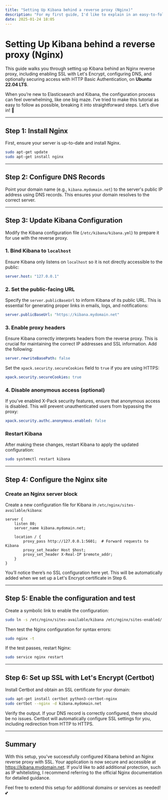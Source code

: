 ```yaml
---
title: "Setting Up Kibana behind a reverse proxy (Nginx)"
description: "For my first guide, I'd like to explain in an easy-to-follow manner how to set up Kibana to work behind a reverse proxy, specifically Nginx."
date: 2025-01-24 18:05
---
```



# Setting Up Kibana behind a reverse proxy (Nginx)

This guide walks you through setting up Kibana behind an Nginx reverse proxy, including enabling SSL with Let's Encrypt, configuring DNS, and optionally securing access with HTTP Basic Authentication, on **Ubuntu 22.04 LTS**.

When you’re new to Elasticsearch and Kibana, the configuration process can feel overwhelming, like one big maze. I’ve tried to make this tutorial as easy to follow as possible, breaking it into straightforward steps. Let’s dive in! 🦦

---

## Step 1: Install Nginx

First, ensure your server is up-to-date and install Nginx.

```bash
sudo apt-get update
sudo apt-get install nginx
```

---

## Step 2: Configure DNS Records

Point your domain name (e.g., `kibana.mydomain.net`) to the server's public IP address using DNS records. This ensures your domain resolves to the correct server.

---

## Step 3: Update Kibana Configuration

Modify the Kibana configuration file (`/etc/kibana/kibana.yml`) to prepare it for use with the reverse proxy.

### 1. **Bind Kibana to `localhost`**
Ensure Kibana only listens on `localhost` so it is not directly accessible to the public:

```yaml
server.host: "127.0.0.1"
```

### 2. **Set the public-facing URL**
Specify the `server.publicBaseUrl` to inform Kibana of its public URL. This is essential for generating proper links in emails, logs, and notifications:

```yaml
server.publicBaseUrl: "https://kibana.mydomain.net"
```

### 3. **Enable proxy headers**
Ensure Kibana correctly interprets headers from the reverse proxy. This is crucial for maintaining the correct IP addresses and SSL information. Add the following:

```yaml
server.rewriteBasePath: false
```

Set the `xpack.security.secureCookies` field to `true` if you are using HTTPS:

```yaml
xpack.security.secureCookies: true
```

### 4. **Disable anonymous access (optional)**
If you’ve enabled X-Pack security features, ensure that anonymous access is disabled. This will prevent unauthenticated users from bypassing the proxy:

```yaml
xpack.security.authc.anonymous.enabled: false
```

### Restart Kibana
After making these changes, restart Kibana to apply the updated configuration:

```bash
sudo systemctl restart kibana
```

---

## Step 4: Configure the Nginx site

### Create an Nginx server block

Create a new configuration file for Kibana in `/etc/nginx/sites-available/kibana`:

```nginx
server {
    listen 80;
    server_name kibana.mydomain.net;

    location / {
        proxy_pass http://127.0.0.1:5601;  # Forward requests to Kibana
        proxy_set_header Host $host;
        proxy_set_header X-Real-IP $remote_addr;
    }
}
```

You’ll notice there’s no SSL configuration here yet. This will be automatically added when we set up a Let's Encrypt certificate in Step 6.

---

## Step 5: Enable the configuration and test

Create a symbolic link to enable the configuration:

```bash
sudo ln -s /etc/nginx/sites-available/kibana /etc/nginx/sites-enabled/
```

Then test the Nginx configuration for syntax errors:

```bash
sudo nginx -t
```

If the test passes, restart Nginx:

```bash
sudo service nginx restart
```

---

## Step 6: Set up SSL with Let's Encrypt (Certbot)

Install Certbot and obtain an SSL certificate for your domain:

```bash
sudo apt-get install certbot python3-certbot-nginx
sudo certbot --nginx -d kibana.mydomain.net
```

Verify the output. If your DNS record is correctly configured, there should be no issues. Certbot will automatically configure SSL settings for you, including redirection from HTTP to HTTPS.

---

## Summary

With this setup, you've successfully configured Kibana behind an Nginx reverse proxy with SSL. Your application is now secure and accessible at https://kibana.mydomain.net. If you’d like to add additional protection, such as IP whitelisting, I recommend referring to the official Nginx documentation for detailed guidance.

Feel free to extend this setup for additional domains or services as needed! 💕
